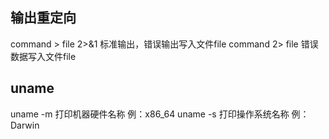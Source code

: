 ## 输出重定向
command > file 2>&1 标准输出，错误输出写入文件file
command 2> file 错误数据写入文件file

## uname
uname -m 打印机器硬件名称 例：x86_64
uname -s 打印操作系统名称 例：Darwin